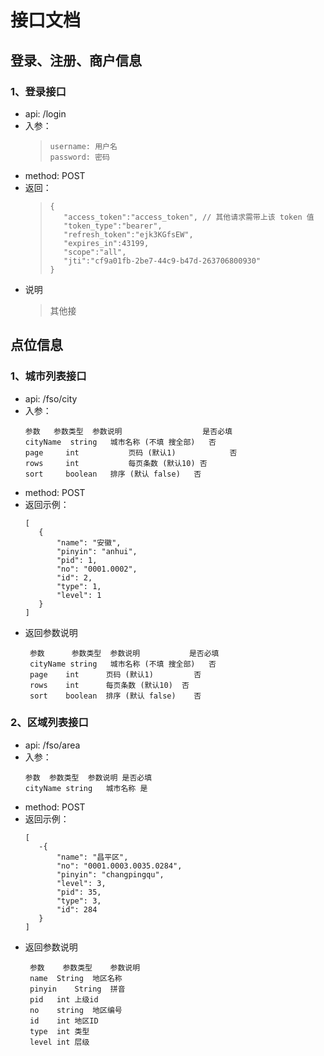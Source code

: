 # 接口文档
> 
## 登录、注册、商户信息
### 1、登录接口
 * api: /login
 * 入参：
    >  ```
    >  username: 用户名
    >  password: 密码
    >  ```
 * method: POST
 * 返回：
    >  ```
    > {
    >     "access_token":"access_token", // 其他请求需带上该 token 值
    >     "token_type":"bearer",
    >     "refresh_token":"ejk3KGfsEW",
    >     "expires_in":43199,
    >     "scope":"all",
    >     "jti":"cf9a01fb-2be7-44c9-b47d-263706800930"
    > }
    >  ```
 * 说明
    >  其他接
    
## 点位信息

### 1、城市列表接口
 * api: /fso/city
  * 入参：
     ```
     参数	  参数类型	参数说明	              是否必填
     cityName  string	城市名称 (不填 搜全部)	否
     page	  int	        页码 (默认1)	        否
     rows	  int	        每页条数 (默认10)	否
     sort	  boolean	排序 (默认 false)	否
     ```
  * method: POST
  * 返回示例：
      ```
     [
         {
             "name": "安徽",
             "pinyin": "anhui",
             "pid": 1,
             "no": "0001.0002",
             "id": 2,
             "type": 1,
             "level": 1
         }
     ]
      ```
  * 返回参数说明
     ```
      参数	  参数类型  参数说明	       是否必填
      cityName string   城市名称 (不填 搜全部)	否
      page	  int	   页码 (默认1)	        否
      rows	  int	   每页条数 (默认10)	否
      sort	  boolean  排序 (默认 false)	否
    ```

### 2、区域列表接口
 * api: /fso/area
  * 入参：
     ```
     参数	 参数类型  参数说明	是否必填
     cityName string   城市名称	是
     ```
  * method: POST
  * 返回示例：
      ```
     [
         -{
             "name": "昌平区",
             "no": "0001.0003.0035.0284",
             "pinyin": "changpingqu",
             "level": 3,
             "pid": 35,
             "type": 3,
             "id": 284
         }
     ]
      ```
  * 返回参数说明
     ```
      参数	参数类型	参数说明
      name	String	地区名称
      pinyin	String	拼音
      pid	int	上级id
      no	string	地区编号
      id	int	地区ID
      type	int	类型
      level	int	层级
      ```